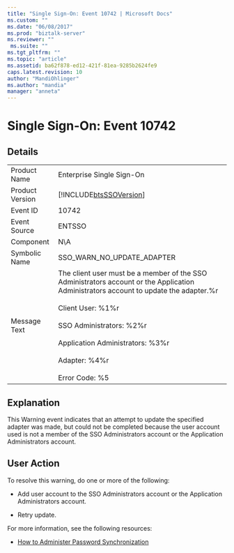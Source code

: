 ```yaml
---
title: "Single Sign-On: Event 10742 | Microsoft Docs"
ms.custom: ""
ms.date: "06/08/2017"
ms.prod: "biztalk-server"
ms.reviewer: ""
 ms.suite: ""
ms.tgt_pltfrm: ""
ms.topic: "article"
ms.assetid: ba62f878-ed12-421f-81ea-9285b2624fe9
caps.latest.revision: 10
author: "MandiOhlinger"
ms.author: "mandia"
manager: "anneta"
---
```

# Single Sign-On: Event 10742
## Details  
  
|||  
|-|-|  
|Product Name|Enterprise Single Sign-On|  
|Product Version|[!INCLUDE[btsSSOVersion](../includes/btsssoversion-md.md)]|  
|Event ID|10742|  
|Event Source|ENTSSO|  
|Component|N\A|  
|Symbolic Name|SSO_WARN_NO_UPDATE_ADAPTER|  
|Message Text|The client user must be a member of the SSO Administrators account or the Application Administrators account to update the adapter.%r<br /><br /> Client User: %1%r<br /><br /> SSO Administrators: %2%r<br /><br /> Application Administrators: %3%r<br /><br /> Adapter: %4%r<br /><br /> Error Code: %5|  
  
## Explanation  
 This Warning event indicates that an attempt to update the specified adapter was made, but could not be completed because the user account used is not a member of the SSO Administrators account or the Application Administrators account.  
  
## User Action  
 To resolve this warning, do one or more of the following:  
  
-   Add user account to the SSO Administrators account or the Application Administrators account.  
  
-   Retry update.  
  
 For more information, see the following resources:  
  
-   [How to Administer Password Synchronization](../core/how-to-administer-password-synchronization.md)